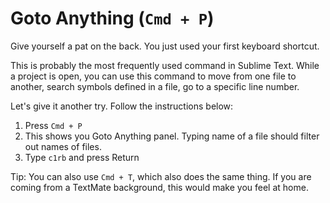 Goto Anything (`Cmd + P`)
=======================

Give yourself a pat on the back. You just used your first keyboard shortcut.

This is probably the most frequently used command in Sublime Text. While a
project is open, you can use this command to move from one file to another,
search symbols defined in a file, go to a specific line number.

Let's give it another try. Follow the instructions below:

1. Press `Cmd + P`
2. This shows you Goto Anything panel. Typing name of a file should filter out
   names of files.
3. Type `c1rb` and press Return

Tip: You can also use `Cmd + T`, which also does the same thing. If you are
coming from a TextMate background, this would make you feel at home.
